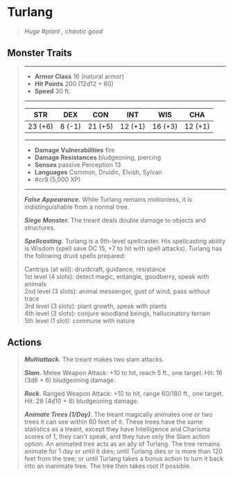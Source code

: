 # Turlang
>*Huge #plant , chaotic good*
## Monster Traits
>___
>- **Armor Class** 16 (natural armor)
>- **Hit Points** 200 (12d12 + 60)
>- **Speed** 30 ft.
>___
>|STR|DEX|CON|INT|WIS|CHA|
>|:---:|:---:|:---:|:---:|:---:|:---:|
>|23 (+6)|8 (-1)|21 (+5)|12 (+1)|16 (+3)|12 (+1)|
>___
>- **Damage Vulnerabilities** fire
>- **Damage Resistances** bludgeoning, piercing
>- **Senses** passive Perception 13
>- **Languages** Common, Druidic, Elvish, Sylvan
>- #cr9 (5,000 XP)
>___
>***False Appearance.*** While Turlang remains motionless, it is indistinguishable from a normal tree.  
>
>***Siege Monster.*** The treant deals double damage to objects and structures.  
>
>***Spellcasting.*** Turlang is a 9th-level spellcaster. His spellcasting ability is Wisdom (spell save DC 15, +7 to hit with spell attacks). Turlang has the following druid spells prepared:  
>
>Cantrips (at will): druidcraft, guidance, resistance  
>1st level (4 slots): detect magic, entangle, goodberry, speak with animals  
>2nd level (3 slots): animal messenger, gust of wind, pass without trace  
>3rd level (3 slots): plant growth, speak with plants  
>4th level (3 slots): conjure woodland beings, hallucinatory terrain  
>5th level (1 slot): commune with nature  
>
## Actions
>***Multiattack.*** The treant makes two slam attacks.  
>
>***Slam.*** Melee Weapon Attack: +10 to hit, reach 5 ft., one target. Hit: 16 (3d6 + 6) bludgeoning damage.  
>
>***Rock.*** Ranged Weapon Attack: +10 to hit, range 60/180 ft., one target. Hit: 28 (4d10 + 6) bludgeoning damage.  
>
>***Animate Trees (1/Day).*** The treant magically animates one or two trees it can see within 60 feet of it. These trees have the same statistics as a treant, except they have Intelligence and Charisma scores of 1, they can't speak, and they have only the Slam action option. An animated tree acts as an ally of Turlang. The tree remains animate for 1 day or until it dies; until Turlang dies or is more than 120 feet from the tree; or until Turlang takes a bonus action to turn it back into an inanimate tree. The tree then takes root if possible.